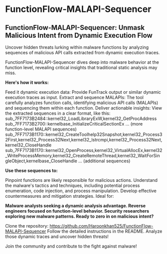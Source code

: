 # FunctionFlow-MALAPI-Sequencer
## FunctionFlow-MALAPI-Sequencer: Unmask Malicious Intent from Dynamic Execution Flow

Uncover hidden threats lurking within malware functions by analyzing sequences of malicious API calls extracted from dynamic execution traces.

FunctionFlow-MALAPI-Sequencer dives deep into malware behavior at the function level, revealing critical insights that traditional static analysis may miss.

**Here's how it works:** 

Feed it dynamic execution data: Provide FunTrack output or similar dynamic execution traces as input.
Extract and sequence MALAPIs: The tool carefully analyzes function calls, identifying malicious API calls (MALAPIs) and sequencing them within each function.
Deliver actionable insights: View the extracted sequences in a clear format, like this:
sub_7FF7173B2484::kernel32_LoadLibraryExW,kernel32_GetProcAddress
sub_7FF7173B2700::kernelbase_InitializeCriticalSectionEx
... (more function-level MALAPI sequences)
sub_7FF7173B1170::kernel32_CreateToolhelp32Snapshot,kernel32_Process32First,kernel32_Process32Next,kernel32_lstrcmpi,kernel32_Process32Next,kernel32_CloseHandle
sub_7FF7173B1170::kernel32_OpenProcess,kernel32_VirtualAllocEx,kernel32_WriteProcessMemory,kernel32_CreateRemoteThread,kernel32_WaitForSingleObject,kernelbase_CloseHandle
... (additional sequences)

**Use these sequences to:**

Pinpoint functions are likely responsible for malicious actions.
Understand the malware's tactics and techniques, including potential process enumeration, code injection, and process manipulation.
Develop effective countermeasures and mitigation strategies.
Ideal for:

**Malware analysts seeking a dynamic analysis advantage.
Reverse engineers focused on function-level behavior.
Security researchers exploring new malware patterns.
Ready to zero in on malicious intent?**

Clone the repository: https://github.com/Haroonkhan525/FunctionFlow-MALAPI-Sequencer
Follow the detailed instructions in the README.
Analyze those dynamic traces and uncover hidden threats!

Join the community and contribute to the fight against malware!
